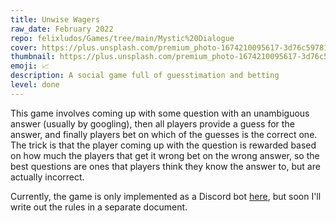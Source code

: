 ```yaml
---
title: Unwise Wagers
raw_date: February 2022
repo: felixludos/Games/tree/main/Mystic%20Dialogue
cover: https://plus.unsplash.com/premium_photo-1674210095617-3d76c59781ac?ixlib=rb-4.0.3&ixid=M3wxMjA3fDB8MHxwaG90by1wYWdlfHx8fGVufDB8fHx8fA%3D%3D&auto=format&fit=crop&w=1440&q=80
thumbnail: https://plus.unsplash.com/premium_photo-1674210095617-3d76c59781ac?ixlib=rb-4.0.3&ixid=M3wxMjA3fDB8MHxwaG90by1wYWdlfHx8fGVufDB8fHx8fA%3D%3D&auto=format&fit=crop&w=480&q=80
emoji: 📈
description: A social game full of guesstimation and betting
level: done
---
```


This game involves coming up with some question with an unambiguous answer (usually by googling), then all players provide a guess for the answer, and finally players bet on which of the guesses is the correct one. The trick is that the player coming up with the question is rewarded based on how much the players that get it wrong bet on the wrong answer, so the best questions are ones that players think they know the answer to, but are actually incorrect.

Currently, the game is only implemented as a Discord bot [here](https://github.com/felixludos/ludos/blob/figged/ludos/games/wise_otherwise/unwise.py), but soon I'll write out the rules in a separate document.
